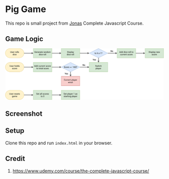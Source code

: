 # Pig Game

This repo is small project from [Jonas](https://github.com/jonasschmedtmann) Complete Javascript Course.

## Game Logic

![Game Logic](./pig-game-flowchart.png)

## Screenshot

## Setup

Clone this repo and run `index.html` in your browser.

## Credit

1. https://www.udemy.com/course/the-complete-javascript-course/
